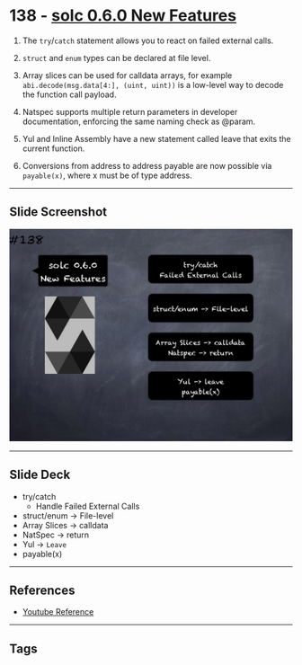 # 138 - [solc 0.6.0 New Features](solc%200.6.0%20New%20Features.md)

1.  The `try`/`catch` statement allows you to react on failed external calls.
    
2.  `struct` and `enum` types can be declared at file level.
    
3.  Array slices can be used for calldata arrays, for example `abi.decode(msg.data[4:], (uint, uint))` is a low-level way to decode the function call payload.
    
4.  Natspec supports multiple return parameters in developer documentation, enforcing the same naming check as @param.
    
5.  Yul and Inline Assembly have a new statement called leave that exits the current function.
    
6.  Conversions from address to address payable are now possible via `payable(x)`, where x must be of type address.

___
## Slide Screenshot
![138.png](../images/solidity201/138.png)
___
## Slide Deck
- try/catch
	- Handle Failed External Calls
- struct/enum -> File-level
- Array Slices -> calldata
- NatSpec -> return
- Yul -> `Leave`
- payable(x)
___
## References
- [Youtube Reference](https://youtu.be/TqMIbouwePE?t=1830)
___
## Tags